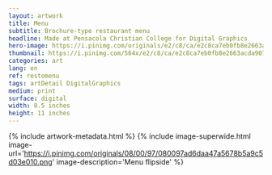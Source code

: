 ```yaml
---
layout: artwork
title: Menu
subtitle: Brochure-type restaurant menu
headline: Made at Pensacola Christian College for Digital Graphics
hero-image: https://i.pinimg.com/originals/e2/c8/ca/e2c8ca7eb0fb8e2663acda907d40d1e5.png
thumbnail: https://i.pinimg.com/564x/e2/c8/ca/e2c8ca7eb0fb8e2663acda907d40d1e5.jpg
categories: art
lang: en
ref: restomenu
tags: artDetail DigitalGraphics
medium: print
surface: digital
width: 8.5 inches
height: 11 inches
---
```

{% include artwork-metadata.html %}
{% include image-superwide.html image-url='https://i.pinimg.com/originals/08/00/97/080097ad6daa47a5678b5a9c5d03e010.png' image-description='Menu flipside' %}
